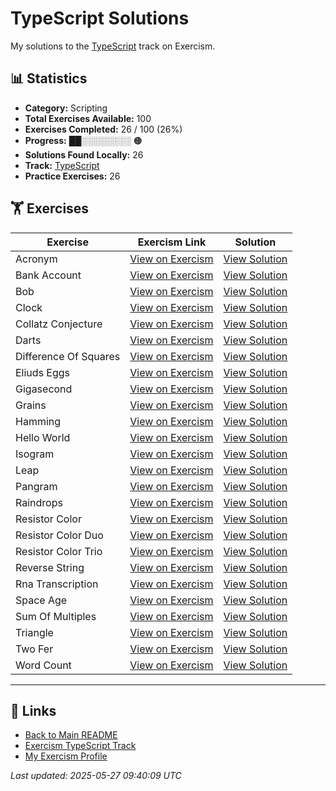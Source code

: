 # TypeScript Solutions

My solutions to the [TypeScript](https://exercism.org/tracks/typescript) track on Exercism.

## 📊 Statistics

- **Category:** Scripting
- **Total Exercises Available:** 100
- **Exercises Completed:** 26 / 100 (26%)
- **Progress:** ██░░░░░░░░ 🟠
- **Solutions Found Locally:** 26
- **Track:** [TypeScript](https://exercism.org/tracks/typescript)
- **Practice Exercises:** 26

## 🏋️ Exercises

| Exercise | Exercism Link | Solution |
|----------|---------------|----------|
| Acronym | [View on Exercism](https://exercism.org/tracks/typescript/exercises/acronym) | [View Solution](acronym/README.md) |
| Bank Account | [View on Exercism](https://exercism.org/tracks/typescript/exercises/bank-account) | [View Solution](bank-account/README.md) |
| Bob | [View on Exercism](https://exercism.org/tracks/typescript/exercises/bob) | [View Solution](bob/README.md) |
| Clock | [View on Exercism](https://exercism.org/tracks/typescript/exercises/clock) | [View Solution](clock/README.md) |
| Collatz Conjecture | [View on Exercism](https://exercism.org/tracks/typescript/exercises/collatz-conjecture) | [View Solution](collatz-conjecture/README.md) |
| Darts | [View on Exercism](https://exercism.org/tracks/typescript/exercises/darts) | [View Solution](darts/README.md) |
| Difference Of Squares | [View on Exercism](https://exercism.org/tracks/typescript/exercises/difference-of-squares) | [View Solution](difference-of-squares/README.md) |
| Eliuds Eggs | [View on Exercism](https://exercism.org/tracks/typescript/exercises/eliuds-eggs) | [View Solution](eliuds-eggs/README.md) |
| Gigasecond | [View on Exercism](https://exercism.org/tracks/typescript/exercises/gigasecond) | [View Solution](gigasecond/README.md) |
| Grains | [View on Exercism](https://exercism.org/tracks/typescript/exercises/grains) | [View Solution](grains/README.md) |
| Hamming | [View on Exercism](https://exercism.org/tracks/typescript/exercises/hamming) | [View Solution](hamming/README.md) |
| Hello World | [View on Exercism](https://exercism.org/tracks/typescript/exercises/hello-world) | [View Solution](hello-world/README.md) |
| Isogram | [View on Exercism](https://exercism.org/tracks/typescript/exercises/isogram) | [View Solution](isogram/README.md) |
| Leap | [View on Exercism](https://exercism.org/tracks/typescript/exercises/leap) | [View Solution](leap/README.md) |
| Pangram | [View on Exercism](https://exercism.org/tracks/typescript/exercises/pangram) | [View Solution](pangram/README.md) |
| Raindrops | [View on Exercism](https://exercism.org/tracks/typescript/exercises/raindrops) | [View Solution](raindrops/README.md) |
| Resistor Color | [View on Exercism](https://exercism.org/tracks/typescript/exercises/resistor-color) | [View Solution](resistor-color/README.md) |
| Resistor Color Duo | [View on Exercism](https://exercism.org/tracks/typescript/exercises/resistor-color-duo) | [View Solution](resistor-color-duo/README.md) |
| Resistor Color Trio | [View on Exercism](https://exercism.org/tracks/typescript/exercises/resistor-color-trio) | [View Solution](resistor-color-trio/README.md) |
| Reverse String | [View on Exercism](https://exercism.org/tracks/typescript/exercises/reverse-string) | [View Solution](reverse-string/README.md) |
| Rna Transcription | [View on Exercism](https://exercism.org/tracks/typescript/exercises/rna-transcription) | [View Solution](rna-transcription/README.md) |
| Space Age | [View on Exercism](https://exercism.org/tracks/typescript/exercises/space-age) | [View Solution](space-age/README.md) |
| Sum Of Multiples | [View on Exercism](https://exercism.org/tracks/typescript/exercises/sum-of-multiples) | [View Solution](sum-of-multiples/README.md) |
| Triangle | [View on Exercism](https://exercism.org/tracks/typescript/exercises/triangle) | [View Solution](triangle/README.md) |
| Two Fer | [View on Exercism](https://exercism.org/tracks/typescript/exercises/two-fer) | [View Solution](two-fer/README.md) |
| Word Count | [View on Exercism](https://exercism.org/tracks/typescript/exercises/word-count) | [View Solution](word-count/README.md) |

---

## 🔗 Links

- [Back to Main README](../README.md)
- [Exercism TypeScript Track](https://exercism.org/tracks/typescript)
- [My Exercism Profile](https://exercism.org/profiles/princemuel)

*Last updated: 2025-05-27 09:40:09 UTC*
